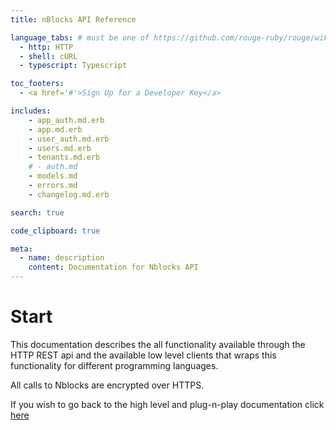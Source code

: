 ```yaml
---
title: nBlocks API Reference

language_tabs: # must be one of https://github.com/rouge-ruby/rouge/wiki/List-of-supported-languages-and-lexers
  - http: HTTP
  - shell: cURL
  - typescript: Typescript

toc_footers:
  - <a href='#'>Sign Up for a Developer Key</a>

includes:
    - app_auth.md.erb
    - app.md.erb
    - user_auth.md.erb
    - users.md.erb
    - tenants.md.erb
    # - auth.md
    - models.md
    - errors.md
    - changelog.md.erb

search: true

code_clipboard: true

meta:
  - name: description
    content: Documentation for Nblocks API
---
```


# Start

This documentation describes the all functionality available through the HTTP REST api and the available low level clients that wraps this functionality for different programming languages.

All calls to Nblocks are encrypted over HTTPS.

If you wish to go back to the high level and plug-n-play documentation click [here](https://nebulr-group.github.io/nblocks-docs)
